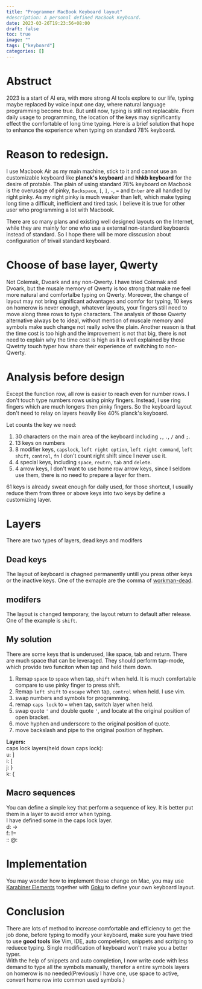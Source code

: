 ```yaml
---
title: "Programmer MacBook Keyboard layout"
#description: A personal defined MacBook Keyboard.
date: 2023-03-26T19:23:56+08:00
draft: false
toc: true
image: ""
tags: ["keyboard"]
categories: []
---
```


# Abstruct
2023 is a start of AI era, with more strong AI tools explore to our life, typing 
maybe replaced by voice input one day, where natural language programming become 
true. But until now, typing is still not replacable. From daily usage to 
programming, the location of the keys may significantly effect the comfortable 
of long time typing. Here is a brief solution that hope to enhance the 
experience when typing on standard 78% keyboard.

# Reason to redesign.
I use Macbook Air as my main machine, stick to it and cannot use an customizable 
keyboard like **planck's keyboard** and **hhkb keyboard** for the desire of 
protable. The plain of using standard 78% keyboard on Macbook is the overusage 
of pinky, `Backspace`, `[`, `]`, `-`, `=` and `Enter` are all handled by right 
pinky. As my right pinky is much weaker than left, which make typing long time a 
difficult, inefficient and tired task. I believe it is true for other user who 
programming a lot with Macbook.

There are so many plans and existing well designed layouts on the Internet, 
while they are mainly for one who use a external non-standard keyboards instead 
of standard. So I hope there will be more disscusion about configuration of 
trivail standard keyboard.

# Choose of base layer, Qwerty
Not Colemak, Dvoark and any non-Qwerty. I have tried Colemak and Dvoark, but the 
musale memory of Qwerty is too strong that make me feel more natural and 
comfortalbe typing on Qwerty. Moreover, the change of layout may not bring 
significant advantages and comfor for typing, 10 keys on homerow is never 
enough, whatever layouts, your fingers still need to move along three rows to 
type characters. The analysis of those Qwerty alternative always be to ideal, 
without mention of muscale memory and symbols make such change not really solve 
the plain. Another reason is that the time cost is too high and the improvement 
is not that big, there is not need to explain why the time cost is high as it is 
well explained by those Qwetrty touch typer how share their experience of 
switching to non-Qwerty.

# Analysis before design
Except the function row, all row is easier to reach even for number rows. I 
don't touch type numbers rows using pinky fingers. Instead, I use ring fingers 
which are much longers then pinky fingers. So the keyboard layout don't need to 
relay on layers heavily like 40% planck's keyboard.

Let counts the key we need:
1. 30 characters on the main area of the keyboard including `,`, `.`, `/` and 
   `;`.
2. 13 keys on numbers
3. 8 modifier keys, `capslock`, `left right option`, `left right command`, `left 
   shift`, `control`, `fn` I don't count right shift since I never use it.
4. 4 special keys, including `space`, `reutrn`, `tab` and `delete`.
5. 4 arrow keys, I don't want to use home row arrow keys, since I seldom use 
   them, there is no need to prepare a layer for them.

61 keys is already sweat enough for daily used, for those shortcut, I usually 
reduce them from three or above keys into two keys by define a customizing 
layer.

# Layers
There are two types of layers, dead keys and modifers

## Dead keys
The layout of keyboard is chagned permanently untill you press other keys or the 
inactive keys. One of the exmaple are the comma of 
[workman-dead](https://github.com/workman-layout/Workman/tree/master/mac).

## modifers
The layout is changed temporary, the layout return to default after release. One 
of the example is `shift`.

## My solution
There are some keys that is underused, like space, tab and return. There are 
much space that can be leveraged. They should perform tap-mode, which provide 
two funciton when tap and held them down.
1. Remap `space` to `space` when tap, `shift` when held.
    It is much comfortable compare to use pinky finger to press shift.
2. Remap `left shift` to `escape` when tap, `control` when held. I use vim.
3. swap numbers and symbols for programming.
4. remap `caps lock` to `=` when tap, switch layer when held.
5. swap quote `'` and double quote `'`, and locate at the original position of 
   open bracket.
6. move hyphen and underscore to the original position of quote.
7. move backslash and pipe to the original position of hyphen.

**Layers:**<br>
caps lock layers(held down caps lock):<br>
u: ]<br>
i: [<br>
j: }<br>
k: {<br>

## Macro sequences
You can define a simple key that perform a sequence of key. It is better put 
them in a layer to avoid error when typing.<br>
I have defined some in the caps lock layer.<br>
d: -><br>
f: !=<br>
:: @:<br>

# Implementation
You may wonder how to implement those change on Mac, you may use [Karabiner 
Elements](https://karabiner-elements.pqrs.org/) together with 
[Goku](https://github.com/yqrashawn/GokuRakuJoudo) to define your own keyboard 
layout.

# Conclusion
There are lots of method to increase comfortable and efficiency to get the job 
done, before typing to modify your keyboard, make sure you have tried to use 
**good tools** like Vim, IDE, auto compeletion, snippets and scritping to 
reduece typing. Single modification of keyboard won't make you a better typer.  
With the help of snippets and auto completion, I now write code with less demand 
to type all the symbols manually, therefor a entire symbols layers on homerow is 
no needed(Previously I have one, use space to active, convert home row into 
common used symbols.)


